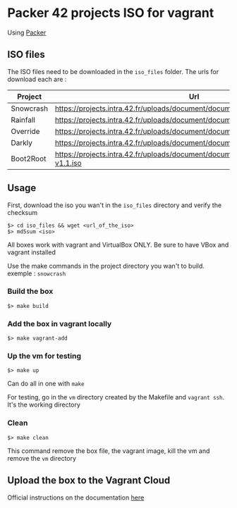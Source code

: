# Packer 42 projects ISO for vagrant

Using [Packer](https://packer.io/)

## ISO files

The ISO files need to be downloaded in the `iso_files` folder. The urls for download each are :

| Project | Url | md5 checksum |
| ------- | --- | ------------ |
| Snowcrash | https://projects.intra.42.fr/uploads/document/document/1573/SnowCrash.iso | 16ade8a197300c61cee10bcf6552d3f5 |
| Rainfall | https://projects.intra.42.fr/uploads/document/document/1570/RainFall.iso | 37805631fb424dfe643f1fb900e5ac8a |
| Override | https://projects.intra.42.fr/uploads/document/document/1574/OverRide.iso | 9adf39ca3de9a10d37cfab23d3d6c4bc |
| Darkly | https://projects.intra.42.fr/uploads/document/document/1575/Darkly_i386.iso | 66d1a5d77c33a935ccb219b97f207b6a |
| Boot2Root | https://projects.intra.42.fr/uploads/document/document/1576/BornToSecHackMe-v1.1.iso | 8f6b7f863fab5c684dbee11151b93426 |

## Usage

First, download the iso you wan't in the `iso_files` directory and verify the checksum

    $> cd iso_files && wget <url_of_the_iso>
    $> md5sum <iso>

All boxes work with vagrant and VirtualBox ONLY. Be sure to have VBox and vagrant installed

Use the make commands in the project directory you wan't to build. exemple : `snowcrash`

### Build the box

    $> make build

### Add the box in vagrant locally

    $> make vagrant-add

### Up the vm for testing

    $> make up

Can do all in one with `make`

For testing, go in the `vm` directory created by the Makefile and `vagrant ssh`. It's the working directory

### Clean

    $> make clean

This command remove the box file, the vagrant image, kill the vm and remove the `vm` directory

## Upload the box to the Vagrant Cloud

Official instructions on the documentation [here](https://www.vagrantup.com/docs/vagrant-cloud/boxes/create.html#creating-boxes-via-the-vagrant-cloud-web-interface)